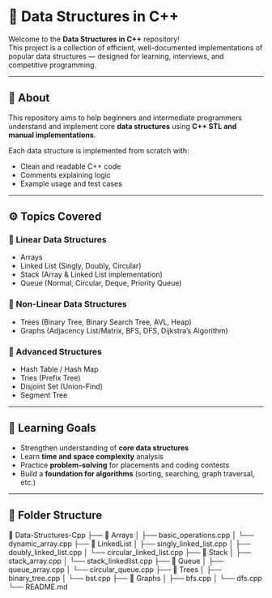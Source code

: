 # 🧠 Data Structures in C++

Welcome to the **Data Structures in C++** repository!  
This project is a collection of efficient, well-documented implementations of popular data structures — designed for learning, interviews, and competitive programming.

---

## 📘 About
This repository aims to help beginners and intermediate programmers understand and implement core **data structures** using **C++ STL and manual implementations**.

Each data structure is implemented from scratch with:
- Clean and readable C++ code  
- Comments explaining logic  
- Example usage and test cases  

---

## ⚙️ Topics Covered

### 🧩 Linear Data Structures
- Arrays  
- Linked List (Singly, Doubly, Circular)  
- Stack (Array & Linked List implementation)  
- Queue (Normal, Circular, Deque, Priority Queue)

### 🌳 Non-Linear Data Structures
- Trees (Binary Tree, Binary Search Tree, AVL, Heap)  
- Graphs (Adjacency List/Matrix, BFS, DFS, Dijkstra’s Algorithm)

### 💾 Advanced Structures
- Hash Table / Hash Map  
- Tries (Prefix Tree)  
- Disjoint Set (Union-Find)  
- Segment Tree  

---

## 🧠 Learning Goals
- Strengthen understanding of **core data structures**
- Learn **time and space complexity** analysis
- Practice **problem-solving** for placements and coding contests
- Build a **foundation for algorithms** (sorting, searching, graph traversal, etc.)

---

## 🧩 Folder Structure


📁 Data-Structures-Cpp
├── 📂 Arrays
│ ├── basic_operations.cpp
│ └── dynamic_array.cpp
├── 📂 LinkedList
│ ├── singly_linked_list.cpp
│ ├── doubly_linked_list.cpp
│ └── circular_linked_list.cpp
├── 📂 Stack
│ ├── stack_array.cpp
│ └── stack_linkedlist.cpp
├── 📂 Queue
│ ├── queue_array.cpp
│ └── circular_queue.cpp
├── 📂 Trees
│ ├── binary_tree.cpp
│ └── bst.cpp
├── 📂 Graphs
│ ├── bfs.cpp
│ └── dfs.cpp
└── README.md
